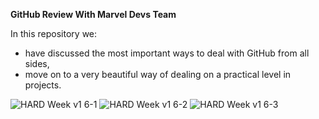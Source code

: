 **GitHub Review With Marvel Devs Team**

In this repository we: 
*  have discussed the most important ways to deal with GitHub from all sides, 
*  move on to a very beautiful way of dealing on a practical level in projects.

![HARD Week v1 6-1](https://user-images.githubusercontent.com/64478989/127021714-e5dbb568-3419-46ef-ad60-226b6c15d2e2.png)
![HARD Week v1 6-2](https://user-images.githubusercontent.com/64478989/127021748-a0a0886e-9bcc-40fe-a54e-9e41754eebb0.png)
![HARD Week v1 6-3](https://user-images.githubusercontent.com/64478989/127021761-4e284819-7e96-4734-a1a7-0fcd0e66bc3b.png)



